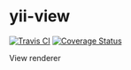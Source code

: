 yii-view
========
[![Travis CI](https://travis-ci.org/petrgrishin/yii-view.png "Travis CI")](https://travis-ci.org/petrgrishin/yii-view)
[![Coverage Status](https://coveralls.io/repos/petrgrishin/yii-view/badge.png?branch=master)](https://coveralls.io/r/petrgrishin/yii-view?branch=master)

View renderer
